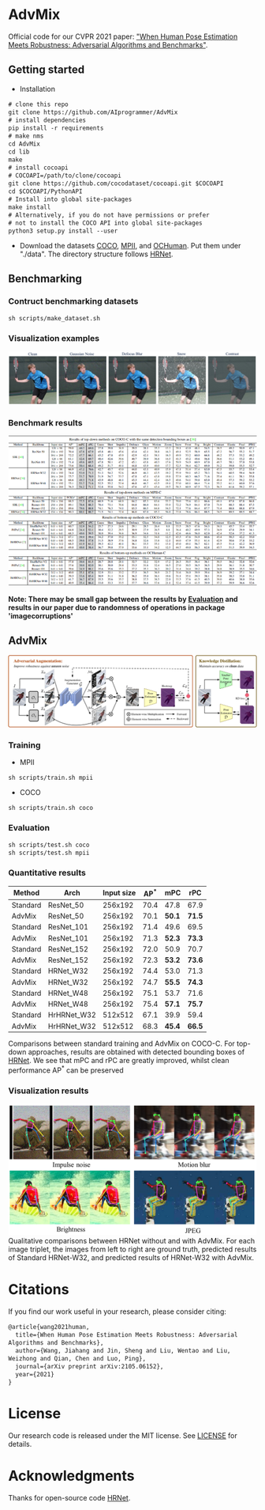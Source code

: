 # AdvMix
Official code for our CVPR 2021 paper: ["When Human Pose Estimation Meets Robustness: Adversarial Algorithms and Benchmarks"](https://arxiv.org/abs/2105.06152).

## Getting started
* Installation
```
# clone this repo
git clone https://github.com/AIprogrammer/AdvMix
# install dependencies
pip install -r requirements
# make nms
cd AdvMix
cd lib
make
# install cocoapi
# COCOAPI=/path/to/clone/cocoapi
git clone https://github.com/cocodataset/cocoapi.git $COCOAPI
cd $COCOAPI/PythonAPI
# Install into global site-packages
make install
# Alternatively, if you do not have permissions or prefer
# not to install the COCO API into global site-packages
python3 setup.py install --user
```

* Download the datasets [COCO](https://cocodataset.org/), [MPII](http://human-pose.mpi-inf.mpg.de/), and [OCHuman](https://github.com/liruilong940607/OCHumanApi). Put them under "./data". The directory structure follows [HRNet](https://github.com/leoxiaobin/deep-high-resolution-net.pytorch).

## Benchmarking
### Contruct benchmarking datasets
```
sh scripts/make_dataset.sh
```
### Visualization examples
![benchmark_dataset](./figures/image_corruption.png)
### Benchmark results
![benchmark_results](./figures/benchmarking_results.png)

**Note: There may be small gap between the results by [Evaluation]((#Evaluation)) and results in our paper due to randomness of operations in package 'imagecorruptions'**

## AdvMix
![AdvMix](./figures/AdvMix.jpg)
### Training

* MPII
```
sh scripts/train.sh mpii
```
* COCO
```
sh scripts/train.sh coco
```
<a name="Evaluation"></a>
### Evaluation
```
sh scripts/test.sh coco
sh scripts/test.sh mpii
```

### Quantitative results
|   Method | Arch               | Input size | AP<sup>*</sup>  |  mPC   |   rPC |
|----------|--------------------|------------|--------|--------|-------|
| Standard |      ResNet_50     |    256x192 | 70.4   |   47.8 | 67.9  |
|  AdvMix  |      ResNet_50     |    256x192 | 70.1   |   **50.1** | **71.5**  |
| Standard |     ResNet_101     |    256x192 | 71.4   |   49.6 | 69.5  |
|  AdvMix  |     ResNet_101     |    256x192 | 71.3   |   **52.3** | **73.3**  |
| Standard |     ResNet_152     |    256x192 | 72.0   |   50.9 | 70.7  |
|  AdvMix  |     ResNet_152     |    256x192 | 72.3   |   **53.2** | **73.6**  |
| Standard |     HRNet_W32      |    256x192 | 74.4   |   53.0 | 71.3  |
|  AdvMix  |     HRNet_W32      |    256x192 | 74.7   |   **55.5** | **74.3**  |
| Standard |     HRNet_W48      |    256x192 | 75.1   |   53.7 | 71.6  |
|  AdvMix  |     HRNet_W48      |    256x192 | 75.4   |   **57.1** | **75.7**  |
| Standard |     HrHRNet_W32    |    512x512 | 67.1   |   39.9 | 59.4  |
|  AdvMix  |     HrHRNet_W32    |    512x512 | 68.3   |   **45.4** | **66.5**  |


Comparisons between standard training and AdvMix on COCO-C. For top-down approaches, results are obtained with detected bounding boxes of [HRNet](https://github.com/leoxiaobin/deep-high-resolution-net.pytorch/). We see that mPC and rPC are greatly improved, whilst clean performance AP<sup>*</sup> can be preserved

### Visualization results
![AdvMix](./figures/Qualitative.png)
Qualitative comparisons between HRNet without and with AdvMix. For each image triplet, the images from left to right are ground truth, predicted results of Standard HRNet-W32, and predicted results of HRNet-W32 with AdvMix.

# Citations
If you find our work useful in your research, please consider citing:
```
@article{wang2021human,
  title={When Human Pose Estimation Meets Robustness: Adversarial Algorithms and Benchmarks},
  author={Wang, Jiahang and Jin, Sheng and Liu, Wentao and Liu, Weizhong and Qian, Chen and Luo, Ping},
  journal={arXiv preprint arXiv:2105.06152},
  year={2021}
}
```

# License
Our research code is released under the MIT license. See [LICENSE](./LICENSE) for details.

# Acknowledgments
Thanks for open-source code [HRNet](https://github.com/leoxiaobin/deep-high-resolution-net.pytorch/).


